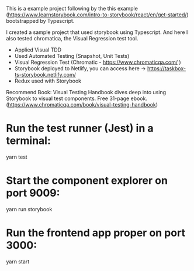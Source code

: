 This is a example project following by the this example (https://www.learnstorybook.com/intro-to-storybook/react/en/get-started/) bootstrapped by Typescript.

I created a sample project that used storybook using Typescript. And here I also tested chromatica, the Visual Regression test tool.

- Applied Visual TDD
- Used Automated Testing (Snapshot, Unit Tests)
- Visual Regression Test (Chromatic - https://www.chromaticqa.com/ )
- Storybook deployed to Netlify, you can access here -> https://taskbox-ts-storybook.netlify.com/
- Redux used with Storybook

Recommend Book:
Visual Testing Handbook dives deep into using Storybook to visual test components. Free 31-page ebook.
(https://www.chromaticqa.com/book/visual-testing-handbook)

# Run the test runner (Jest) in a terminal:

yarn test

# Start the component explorer on port 9009:

yarn run storybook

# Run the frontend app proper on port 3000:

yarn start
